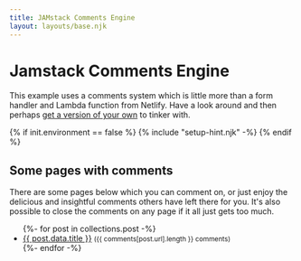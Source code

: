 ```yaml
---
title: JAMstack Comments Engine
layout: layouts/base.njk
---
```


# Jamstack Comments Engine

This example uses a comments system which is little more than a form handler and Lambda function from Netlify. Have a look around and then perhaps [get a version of your own](/about) to tinker with.

{% if init.environment == false %}
  {% include "setup-hint.njk" -%}
{% endif %}


## Some pages with comments

There are some pages below which you can comment on, or just enjoy the delicious and insightful comments others have left there for you. It's also possible to close the comments on any page if it all just gets too much.

<ul class="listing">
{%- for post in collections.post -%}
  <li>
    <a href="{{ post.url }}">{{ post.data.title }}</a>
    <small>({{ comments[post.url].length }} comments)</small>
  </li>
{%- endfor -%}
</ul>
